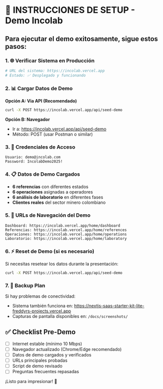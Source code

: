 # 🚀 INSTRUCCIONES DE SETUP - Demo Incolab

## Para ejecutar el demo exitosamente, sigue estos pasos:

### 1. 🌐 Verificar Sistema en Producción
```bash
# URL del sistema: https://incolab.vercel.app
# Estado: ✅ Desplegado y funcionando
```

### 2. 📊 Cargar Datos de Demo
**Opción A: Via API (Recomendado)**
```bash
curl -X POST https://incolab.vercel.app/api/seed-demo
```

**Opción B: Navegador**
- Ir a: https://incolab.vercel.app/api/seed-demo
- Método: POST (usar Postman o similar)

### 3. 🔐 Credenciales de Acceso
```
Usuario: demo@incolab.com
Password: IncolabDemo2025!
```

### 4. 📋 Datos de Demo Cargados
- **6 referencias** con diferentes estados
- **6 operaciones** asignadas a operadores
- **6 análisis de laboratorio** en diferentes fases
- **Clientes reales** del sector minero colombiano

### 5. 🎯 URLs de Navegación del Demo
```
Dashboard: https://incolab.vercel.app/home/dashboard
Referencias: https://incolab.vercel.app/home/references
Operaciones: https://incolab.vercel.app/home/operations
Laboratorio: https://incolab.vercel.app/home/laboratory
```

### 6. ⚡ Reset de Demo (si es necesario)
Si necesitas resetear los datos durante la presentación:
```bash
curl -X POST https://incolab.vercel.app/api/seed-demo
```

### 7. 📱 Backup Plan
Si hay problemas de conectividad:
- Sistema también funciona en: https://nextjs-saas-starter-kit-lite-freddyrs-projects.vercel.app
- Capturas de pantalla disponibles en: `/docs/screenshots/`

## ✅ Checklist Pre-Demo
- [ ] Internet estable (mínimo 10 Mbps)
- [ ] Navegador actualizado (Chrome/Edge recomendado)
- [ ] Datos de demo cargados y verificados
- [ ] URLs principales probadas
- [ ] Script de demo revisado
- [ ] Preguntas frecuentes repasadas

¡Listo para impresionar! 🚀